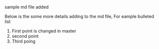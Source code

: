 sample md file added

Below is the some more details adding to the md file,
For eample bulleted list

1. First point is changed in master
2. second point
3. Third poing
